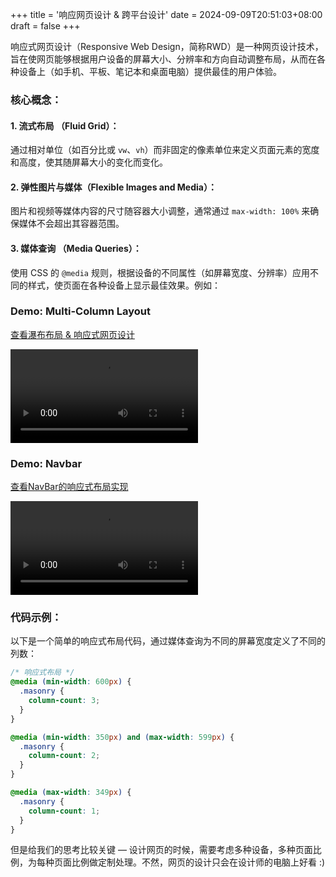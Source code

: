 +++
title = '响应网页设计 & 跨平台设计'
date = 2024-09-09T20:51:03+08:00
draft = false
+++

响应式网页设计（Responsive Web Design，简称RWD）是一种网页设计技术，旨在使网页能够根据用户设备的屏幕大小、分辨率和方向自动调整布局，从而在各种设备上（如手机、平板、笔记本和桌面电脑）提供最佳的用户体验。

### 核心概念：

#### 1. 流式布局 （Fluid Grid）：
通过相对单位（如百分比或 `vw`、`vh`）而非固定的像素单位来定义页面元素的宽度和高度，使其随屏幕大小的变化而变化。

#### 2. 弹性图片与媒体（Flexible Images and Media）：
图片和视频等媒体内容的尺寸随容器大小调整，通常通过 `max-width: 100%` 来确保媒体不会超出其容器范围。

#### 3. 媒体查询 （Media Queries）：
使用 CSS 的 `@media` 规则，根据设备的不同属性（如屏幕宽度、分辨率）应用不同的样式，使页面在各种设备上显示最佳效果。例如：

### Demo: **Multi-Column Layout**
[查看瀑布布局 & 响应式网页设计](https://nagisa77.github.io/Vue-example/#/multi_column_layout)

![](https://blog-1307107697.cos.ap-shanghai.myqcloud.com/%E5%93%8D%E5%BA%94%E7%BD%91%E9%A1%B5%E8%AE%BE%E8%AE%A1-%26-%E8%B7%A8%E5%B9%B3%E5%8F%B0%E8%AE%BE%E8%AE%A1-1-95D87AF5-8C79-445F-A619-115D4587E7FA.mov)

### Demo: **Navbar**
[查看NavBar的响应式布局实现](https://nagisa77.github.io/Vue-example/#/navigation_bar)

![](https://blog-1307107697.cos.ap-shanghai.myqcloud.com/%E5%93%8D%E5%BA%94%E7%BD%91%E9%A1%B5%E8%AE%BE%E8%AE%A1-%26-%E8%B7%A8%E5%B9%B3%E5%8F%B0%E8%AE%BE%E8%AE%A1-0-85FF321E-9BAE-438E-B739-736AD10E2707.mov)


### 代码示例：
以下是一个简单的响应式布局代码，通过媒体查询为不同的屏幕宽度定义了不同的列数：

```css
/* 响应式布局 */
@media (min-width: 600px) {
  .masonry {
    column-count: 3;
  }
}

@media (min-width: 350px) and (max-width: 599px) {
  .masonry {
    column-count: 2;
  }
}

@media (max-width: 349px) {
  .masonry {
    column-count: 1;
  }
}
```

但是给我们的思考比较关键 — 设计网页的时候，需要考虑多种设备，多种页面比例，为每种页面比例做定制处理。不然，网页的设计只会在设计师的电脑上好看 :)